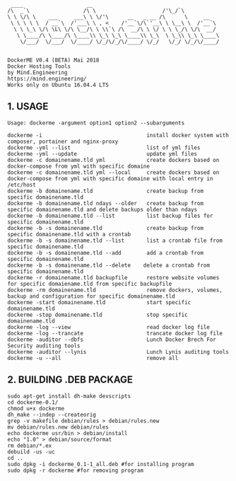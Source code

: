 	 ____                    __
	/\  _`\                 /\ \                     /'\_/`\
	\ \ \/\ \    ___     ___\ \ \/'\      __   _ __ /\      \     __
	 \ \ \ \ \  / __`\  /'___\ \ , <    /'__`\/\`'__\ \ \__\ \  /'__`\
	  \ \ \_\ \/\ \L\ \/\ \__/\ \ \\`\ /\  __/\ \ \/ \ \ \_/\ \/\  __/
	   \ \____/\ \____/\ \____\\ \_\ \_\ \____\\ \_\  \ \_\\ \_\ \____\
	    \/___/  \/___/  \/____/ \/_/\/_/\/____/ \/_/   \/_/ \/_/\/____/

	
	DockerME V0.4 (BETA) Mai 2018
	Docker Hosting Tools
	by Mind.Engineering
	https://mind.engineering/
	Works only on Ubuntu 16.04.4 LTS




## 1. USAGE
	Usage: dockerme -argument option1 option2 --subarguments          
           
    dockerme -i                                 install docker system with composer, portainer and nginx-proxy          
    dockerme -yml --list                        list of yml files          
    dockerme -yml --update                      update yml files          
    dockerme -c domainename.tld yml             create dockers based on docker-compose from yml with specific domaine          
    dockerme -c domainename.tld yml --local     create dockers based on docker-compose from yml with specific domaine with local entry in /etc/host          
    dockerme -b domainename.tld                 create backup from specific domainename.tld          
    dockerme -b domainename.tld ndays --older   create backup from specific domainename.tld and delete backups older than ndays          
    dockerme -b domainename.tld --list          list backup files for specific domainename.tld
    dockerme -b -s domainename.tld              create backup from specific domainename.tld with a crontab
    dockerme -b -s domainename.tld --list       list a crontab file from specific domainename.tld
    dockerme -b -s domainename.tld --add        add a crontab from specific domainename.tld
    dockerme -b -s domainename.tld --delete    delete a crontab from specific domainename.tld          
    dockerme -r domainename.tld backupfile      restore website volumes for specific domaiename.tld from specific backupfile          
    dockerme -rm domainename.tld                remove dockers, volumes, backup and configuration for specific domainename.tld          
    dockerme -start domainename.tld             start specific domainename.tld          
    dockerme -stop domainename.tld              stop specific domainename.tld          
    dockerme -log --view                        read docker log file          
    dockerme -log --trancate                    trancate docker log file          
    dockerme -auditor --dbfs                    Lunch Docker Brech For Security auditing tools          
    dockerme -auditor --lynis                   Lunch Lynis auditing tools          
    dockerme -u --all                           remove all


## 2. BUILDING .DEB PACKAGE

    sudo apt-get install dh-make devscripts
    cd dockerme-0.1/
    chmod u+x dockerme
    dh_make --indep --createorig
    grep -v makefile debian/rules > debian/rules.new
    mv debian/rules.new debian/rules
    echo dockerme usr/bin > debian/install
    echo "1.0" > debian/source/format
    rm debian/*.ex
    debuild -us -uc
    cd ..
    sudo dpkg -i dockerme_0.1-1_all.deb #for installing program
    sudo dpkg -r dockerme #for removing program
